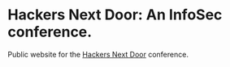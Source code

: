 # Hackers Next Door: An InfoSec conference.

Public website for the [Hackers Next Door](https://hnd.techlearningcollective.com/) conference.

